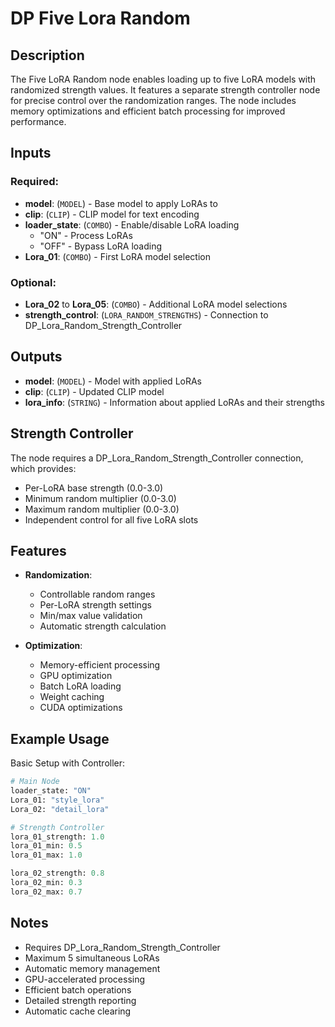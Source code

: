# DP Five Lora Random

## Description

The Five LoRA Random node enables loading up to five LoRA models with randomized strength values. It features a separate strength controller node for precise control over the randomization ranges. The node includes memory optimizations and efficient batch processing for improved performance.

## Inputs

### Required:
- **model**: (`MODEL`) - Base model to apply LoRAs to
- **clip**: (`CLIP`) - CLIP model for text encoding
- **loader_state**: (`COMBO`) - Enable/disable LoRA loading
  - "ON" - Process LoRAs
  - "OFF" - Bypass LoRA loading
- **Lora_01**: (`COMBO`) - First LoRA model selection

### Optional:
- **Lora_02** to **Lora_05**: (`COMBO`) - Additional LoRA model selections
- **strength_control**: (`LORA_RANDOM_STRENGTHS`) - Connection to DP_Lora_Random_Strength_Controller

## Outputs

- **model**: (`MODEL`) - Model with applied LoRAs
- **clip**: (`CLIP`) - Updated CLIP model
- **lora_info**: (`STRING`) - Information about applied LoRAs and their strengths

## Strength Controller

The node requires a DP_Lora_Random_Strength_Controller connection, which provides:

- Per-LoRA base strength (0.0-3.0)
- Minimum random multiplier (0.0-3.0)
- Maximum random multiplier (0.0-3.0)
- Independent control for all five LoRA slots

## Features

- **Randomization**:
  - Controllable random ranges
  - Per-LoRA strength settings
  - Min/max value validation
  - Automatic strength calculation

- **Optimization**:
  - Memory-efficient processing
  - GPU optimization
  - Batch LoRA loading
  - Weight caching
  - CUDA optimizations

## Example Usage

Basic Setup with Controller:
```python
# Main Node
loader_state: "ON"
Lora_01: "style_lora"
Lora_02: "detail_lora"

# Strength Controller
lora_01_strength: 1.0
lora_01_min: 0.5
lora_01_max: 1.0

lora_02_strength: 0.8
lora_02_min: 0.3
lora_02_max: 0.7
```

## Notes

- Requires DP_Lora_Random_Strength_Controller
- Maximum 5 simultaneous LoRAs
- Automatic memory management
- GPU-accelerated processing
- Efficient batch operations
- Detailed strength reporting
- Automatic cache clearing 
